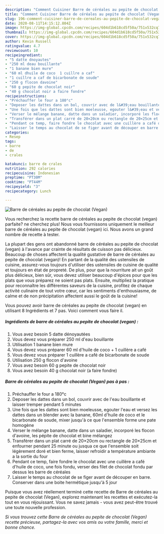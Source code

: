 ```yaml
---
description: "Comment Cuisiner Barre de céréales au pepite de chocolat (Vegan)"
title: "Comment Cuisiner Barre de céréales au pepite de chocolat (Vegan)"
slug: 196-comment-cuisiner-barre-de-cereales-au-pepite-de-chocolat-vegan
date: 2020-08-11T14:15:12.804Z
image: https://img-global.cpcdn.com/recipes/604d1b618cd5f50a/751x532cq70/barre-de-cereales-au-pepite-de-chocolat-vegan-photo-principale-de-la-recette.jpg
thumbnail: https://img-global.cpcdn.com/recipes/604d1b618cd5f50a/751x532cq70/barre-de-cereales-au-pepite-de-chocolat-vegan-photo-principale-de-la-recette.jpg
cover: https://img-global.cpcdn.com/recipes/604d1b618cd5f50a/751x532cq70/barre-de-cereales-au-pepite-de-chocolat-vegan-photo-principale-de-la-recette.jpg
author: Kevin Russell
ratingvalue: 4.7
reviewcount: 10
recipeingredient:
- "5 datte dnoyautes"
- "250 ml deau bouillante"
- "1 banane bien mure"
- "60 ml dhuile de coco  1 cuillre a caf"
- "1 cuillre a caf de bicarbonate de soude"
- "250 g flocon davoine"
- "60 g pepite de chocolat noir"
- "40 g chocolat noir a faire fondre"
recipeinstructions:
- "Préchauffer le four a 180°c"
- "Deposer les dattes dans un bol, couvrir avec de l&#39;eau bouillante et laisser tremper pendant 5 minutes"
- "Une fois que les dattes sont bien moeleusse, egouter l&#39;eau et versez les dattes dans un blender avec la banane, 60ml d&#39;huile de coco et le bicarbonate de soude, mixer jusqu&#39;à ce que l&#39;ensemble forme une pate homogène"
- "Verser le mélange banane, datte dans un saladier, incorporé les flocon d&#39;avoine, les pépite de chocolat et bine mélangez"
- "Transférer dans un plat carré de 20×20cm ou rectangle de 20×25cm et enfourner pendant 25 minute ou jusqua ce que l&#39;ensemble soit légèrement doré et bien ferme, laisser refroidir a température ambiante a la sortie du four"
- "Pendant ce temp, faire fondre le chocolat avec une cuillère a café d&#39;huile de coco, une fois fondu, verser des filet de chocolat fondu par dessus les barre de céréales"
- "Laisser le temps au chocolat de se figer avant de découper en barre. Conserver dans une boite hermétique jusqu&#39;à 5 jour"
categories:
- Resep
tags:
- barre
- de
- crales

katakunci: barre de crales 
nutrition: 292 calories
recipecuisine: Indonesian
preptime: "PT30M"
cooktime: "PT44M"
recipeyield: "3"
recipecategory: Lunch

---
```



![Barre de céréales au pepite de chocolat (Vegan)](https://img-global.cpcdn.com/recipes/604d1b618cd5f50a/751x532cq70/barre-de-cereales-au-pepite-de-chocolat-vegan-photo-principale-de-la-recette.jpg)

Vous recherchez la recette barre de céréales au pepite de chocolat (vegan) parfaite? ne cherchez plus! Nous vous fournissons uniquement le meilleur barre de céréales au pepite de chocolat (vegan) ici. Nous avons un grand nombre de recette à tester.

La plupart des gens ont abandonné barre de céréales au pepite de chocolat (vegan) à l'avance par crainte de résultats de cuisson pas délicieux. Beaucoup de choses affectent la qualité gustative de barre de céréales au pepite de chocolat (vegan)! En partant de la qualité des ustensiles de cuisine, assurez-vous toujours d'utiliser des ustensiles de cuisine de qualité et toujours en état de propreté. De plus, pour que la nourriture ait un goût plus délicieux, bien sûr, vous devez utiliser beaucoup d'épices pour que les plats que vous préparez ne soient pas plats. Ensuite, multipliez la pratique pour reconnaître les différentes saveurs de la cuisine, profitez de chaque activité culinaire de tout votre cœur, car les sentiments d'enthousiasme, de calme et de non précipitation affectent aussi le goût de la cuisine!

<!--inarticleads1-->

Vous pouvez avoir barre de céréales au pepite de chocolat (vegan) en utilisant 8 Ingrédients et 7 pas. Voici comment vous faire il.

##### Ingrédients de barre de céréales au pepite de chocolat (vegan) :

1. Vous avez besoin 5 datte dénoyautées
1. Vous devez vous préparer 250 ml d&#39;eau bouillante
1. Utilisation 1 banane bien mure
1. Vous devez vous préparer 60 ml d&#39;huile de coco + 1 cuillère a café
1. Vous devez vous préparer 1 cuillère a café de bicarbonate de soude
1. Utilisation 250 g flocon d&#39;avoine
1. Vous avez besoin 60 g pepite de chocolat noir
1. Vous avez besoin 40 g chocolat noir (a faire fondre)




<!--inarticleads2-->

##### Barre de céréales au pepite de chocolat (Vegan) pas à pas :

1. Préchauffer le four a 180°c
1. Deposer les dattes dans un bol, couvrir avec de l&#39;eau bouillante et laisser tremper pendant 5 minutes
1. Une fois que les dattes sont bien moeleusse, egouter l&#39;eau et versez les dattes dans un blender avec la banane, 60ml d&#39;huile de coco et le bicarbonate de soude, mixer jusqu&#39;à ce que l&#39;ensemble forme une pate homogène
1. Verser le mélange banane, datte dans un saladier, incorporé les flocon d&#39;avoine, les pépite de chocolat et bine mélangez
1. Transférer dans un plat carré de 20×20cm ou rectangle de 20×25cm et enfourner pendant 25 minute ou jusqua ce que l&#39;ensemble soit légèrement doré et bien ferme, laisser refroidir a température ambiante a la sortie du four
1. Pendant ce temp, faire fondre le chocolat avec une cuillère a café d&#39;huile de coco, une fois fondu, verser des filet de chocolat fondu par dessus les barre de céréales
1. Laisser le temps au chocolat de se figer avant de découper en barre. Conserver dans une boite hermétique jusqu&#39;à 5 jour




<!--inarticleads1-->

<p>
Puisque vous avez réellement terminé cette recette de Barre de céréales au pepite de chocolat (Vegan), explorez maintenant les recettes et exécutez-la tout en vous réjouissant. Vous ne savez jamais - vous avez peut-être trouvé une toute nouvelle profession.
</p>

<p>
<i>Si vous trouvez cette Barre de céréales au pepite de chocolat (Vegan) recette précieuse, partagez-la avec vos amis ou votre famille, merci et bonne chance.</i>
</p>

